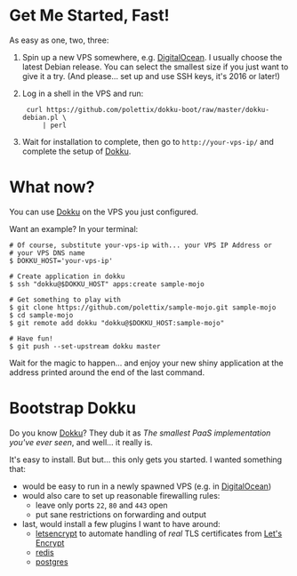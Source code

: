 # Get Me Started, Fast!

As easy as one, two, three:

1. Spin up a new VPS somewhere, e.g. [DigitalOcean][]. I usually choose
   the latest Debian release. You can select the smallest size if you just
   want to give it a try. (And please... set up and use SSH keys, it's
   2016 or later!)

2. Log in a shell in the VPS and run:

        curl https://github.com/polettix/dokku-boot/raw/master/dokku-debian.pl \
            | perl

3. Wait for installation to complete, then go to `http://your-vps-ip/` and
   complete the setup of [Dokku][].

# What now?

You can use [Dokku][] on the VPS you just configured.

Want an example? In your terminal:

    # Of course, substitute your-vps-ip with... your VPS IP Address or
    # your VPS DNS name
    $ DOKKU_HOST='your-vps-ip'

    # Create application in dokku
    $ ssh "dokku@$DOKKU_HOST" apps:create sample-mojo

    # Get something to play with
    $ git clone https://github.com/polettix/sample-mojo.git sample-mojo
    $ cd sample-mojo
    $ git remote add dokku "dokku@$DOKKU_HOST:sample-mojo"
    
    # Have fun!
    $ git push --set-upstream dokku master

Wait for the magic to happen... and enjoy your new shiny application at
the address printed around the end of the last command.

# Bootstrap Dokku

Do you know [Dokku][]? They dub it as *The smallest PaaS implementation
you've ever seen*, and well... it really is.

It's easy to install. But but... this only gets you started. I wanted
something that:

- would be easy to run in a newly spawned VPS (e.g. in [DigitalOcean][])
- would also care to set up reasonable firewalling rules:
    - leave only ports `22`, `80` and `443` open
    - put sane restrictions on forwarding and output
- last, would install a few plugins I want to have around:
    - [letsencrypt][] to automate handling of *real* TLS certificates from
      [Let's Encrypt][]
    - [redis][]
    - [postgres][]


[Dokku]: http://dokku.viewdocs.io/dokku/
[DigitalOcean]: https://www.digitalocean.com/
[letsencrypt]: https://github.com/dokku/dokku-letsencrypt
[redis]: https://github.com/dokku/dokku-redis
[postgres]: https://github.com/dokku/dokku-postgres
[Let's Encrypt]: https://letsencrypt.org/
[deployable]: http://repo.or.cz/deployable.git
